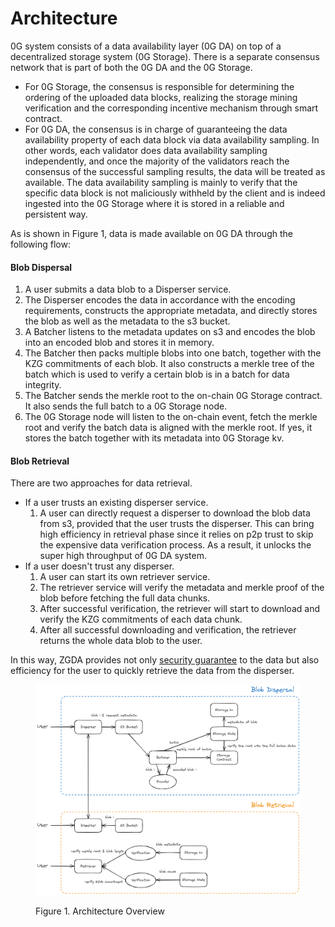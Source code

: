 # Architecture

0G system consists of a data availability layer (0G DA) on top of a decentralized storage system (0G Storage). There is a separate consensus network that is part of both the 0G DA and the 0G Storage.&#x20;

* For 0G Storage, the consensus is responsible for determining the ordering of the uploaded data blocks, realizing the storage mining verification and the corresponding incentive mechanism through smart contract.&#x20;
* For 0G DA, the consensus is in charge of guaranteeing the data availability property of each data block via data availability sampling. In other words, each validator does data availability sampling independently, and once the majority of the validators reach the consensus of the successful sampling results, the data will be treated as available. The data availability sampling is mainly to verify that the specific data block is not maliciously withheld by the client and is indeed ingested into the 0G Storage where it is stored in a reliable and persistent way.

As is shown in Figure 1, data is made available on 0G DA through the following flow:

#### Blob Dispersal

1. A user submits a data blob to a Disperser service.
2. The Disperser encodes the data in accordance with the encoding requirements, constructs the appropriate metadata, and directly stores the blob as well as the metadata to the s3 bucket.
3. A Batcher listens to the metadata updates on s3 and encodes the blob into an encoded blob and stores it in memory.&#x20;
4. The Batcher then packs multiple blobs into one batch, together with the KZG commitments of each blob. It also constructs a merkle tree of the batch which is used to verify a certain blob is in a batch for data integrity.
5. The Batcher sends the merkle root to the on-chain 0G Storage contract. It also sends the full batch to a 0G Storage node.
6. The 0G Storage node will listen to the on-chain event, fetch the merkle root and verify the batch data is aligned with the merkle root. If yes, it stores the batch together with its metadata into 0G Storage kv.

#### Blob Retrieval

There are two approaches for data retrieval.

* If a user trusts an existing disperser service.
  1. A user can directly request a disperser to download the blob data from s3, provided that the user trusts the disperser. This can bring high efficiency in retrieval phase since it relies on p2p trust to skip the expensive data verification process. As a result, it unlocks the super high throughput of 0G DA system.
* If a user doesn't trust any disperser.
  1. A user can start its own retriever service.
  2. The retriever service will verify the metadata and merkle proof of the blob before fetching the full data chunks.
  3. After successful verification, the retriever will start to download and verify the KZG commitments of each data chunk.
  4. After all successful downloading and verification, the retriever returns the whole data blob to the user.

In this way, ZGDA provides not only [security guarantee](../overview-1/) to the data but also efficiency for the user to quickly retrieve the data from the disperser.

<figure><img src="../../.gitbook/assets/image (1) (1).png" alt=""><figcaption><p>Figure 1. Architecture Overview </p></figcaption></figure>


